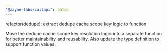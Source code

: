 ```yaml
---
"@zayne-labs/callapi": patch
---
```


refactor(dedupe): extract dedupe cache scope key logic to function

Move the dedupe cache scope key resolution logic into a separate function for better maintainability and reusability. Also update the type definition to support function values.
